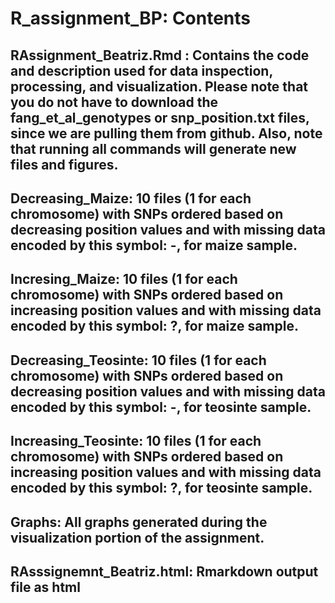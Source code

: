 # R_assignment_BP: Contents

## RAssignment_Beatriz.Rmd : Contains the code and description used for data inspection, processing, and visualization. Please note that you do not have to download the fang_et_al_genotypes or snp_position.txt files, since we are pulling them from github. Also, note that running all commands will generate new files and figures. 

## Decreasing_Maize: 10 files (1 for each chromosome) with SNPs ordered based on decreasing position values and with missing data encoded by this symbol: -, for maize sample. 

## Incresing_Maize: 10 files (1 for each chromosome) with SNPs ordered based on increasing position values and with missing data encoded by this symbol: ?, for maize sample. 

## Decreasing_Teosinte: 10 files (1 for each chromosome) with SNPs ordered based on decreasing position values and with missing data encoded by this symbol: -, for teosinte sample.

## Increasing_Teosinte: 10 files (1 for each chromosome) with SNPs ordered based on increasing position values and with missing data encoded by this symbol: ?, for teosinte sample. 

## Graphs: All graphs generated during the visualization portion of the assignment. 

## RAsssignemnt_Beatriz.html: Rmarkdown output file as html
